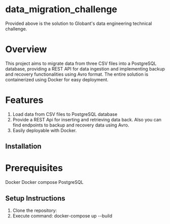 # data_migration_challenge
Provided above is the solution to Globant's data engineering technical challenge.

# Overview
This project aims to migrate data from three CSV files into a PostgreSQL database, providing a REST API for data ingestion and implementing backup and recovery functionalities using Avro format. The entire solution is containerized using Docker for easy deployment.

# Features
1) Load data from CSV files to PostgreSQL database
2) Provide a REST Api for inserting and retrieving data back. Also you can find endpoints to backup and recovery data using Avro.
3) Easily deployable with Docker.

## Installation
# Prerequisites
Docker
Docker compose
PostgreSQL

## Setup Instructions
1) Clone the repository: 
2) Execute command: docker-compose up --build 
